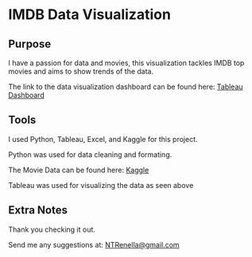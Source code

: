 # IMDB Data Visualization
## Purpose
I have a passion for data and movies, this visualization tackles IMDB top movies and aims to show trends of the data.

The link to the data visualization dashboard can be found here: [Tableau Dashboard](https://10ay.online.tableau.com/t/ntrenella89e985a6f7/views/MovieVisual/DataDashboard?:origin=card_share_link&:embed=n](https://public.tableau.com/app/profile/noah.renella/viz/IMDB-data-visualization/Dashboard1?publish=yes))

## Tools
I used Python, Tableau, Excel, and Kaggle for this project.

Python was used for data cleaning and formating.

The Movie Data can be found here: [Kaggle](https://www.kaggle.com/datasets/danielgrijalvas/movies)

Tableau was used for visualizing the data as seen above

## Extra Notes

Thank you checking it out.

Send me any suggestions at: NTRenella@gmail.com

